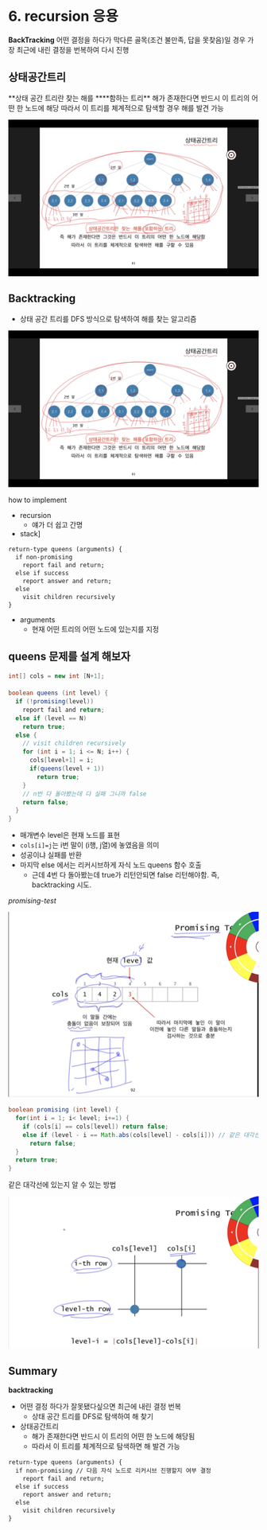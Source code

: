 # 6. recursion 응용

**BackTracking**
어떤 결정을 하다가 막다른 골목(조건 불만족, 답을 못찾음)일 경우 가장 최근에 내린 결정을 번복하여 다시 진행

## 상태공간트리

**상태 공간 트리란 찾는 해를 \*\***함하는 트리\*\*
해가 존재한다면 반드시 이 트리의 어떤 한 노드에 해당
따라서 이 트리를 체계적으로 탐색할 경우 해를 발견 가능

![img](../img/1-6-1-recursion.png)

## Backtracking

- 상태 공간 트리를 DFS 방식으로 탐색하여 해를 찾는 알고리즘

![img](../img/1-6-2-recursion.png)

how to implement

- recursion
  - 얘가 더 쉽고 간명
- stack]

```
return-type queens (arguments) {
  if non-promising
    report fail and return;
  else if success
    report answer and return;
  else
    visit children recursively
}
```

- arguments
  - 현재 어떤 트리의 어떤 노드에 있는지를 지정

## queens 문제를 설계 해보자

```java
int[] cols = new int [N+1];

boolean queens (int level) {
  if (!promising(level))
    report fail and return;
  else if (level == N)
    return true;
  else {
    // visit children recursively
    for (int i = 1; i <= N; i++) {
      cols[level+1] = i;
      if(queens(level + 1))
        return true;
    }
    // n번 다 돌아봤는데 다 실패 그니까 false
    return false;
  }
}
```

- 매개변수 level은 현재 노드를 표현
- `cols[i]=j`는 i번 말이 (i행, j열)에 놓였음을 의미
- 성공이냐 실패를 반환
- 마지막 else 에서는 리커시브하게 자식 노드 queens 함수 호출
  - 근데 4번 다 돌아봤는데 true가 리턴안되면 false 리턴해야함. 즉, backtracking 시도.

_promising-test_

![img](../img/1-6-3-recursion.png)

```java
boolean promising (int level) {
  for(int i = 1; i< level; i+=1) {
    if (cols[i] == cols[level]) return false;
    else if (level - i == Math.abs(cols[level] - cols[i])) // 같은 대각선에 놓였는지
      return false;
  }
  return true;
}
```

같은 대각선에 있는지 알 수 있는 방법

![img](../img/1-6-4-recursion.png)

## Summary

**backtracking**

- 어떤 결정 하다가 잘못됐다싶으면 최근에 내린 결정 번복
  - 상태 공간 트리를 DFS로 탐색하여 해 찾기
- 상태공간트리
  - 해가 존재한다면 반드시 이 트리의 어떤 한 노드에 해당됨
  - 따라서 이 트리를 체계적으로 탐색하면 해 발견 가능

```
return-type queens (arguments) {
  if non-promising // 다음 자식 노드로 리커시브 진행할지 여부 결정
    report fail and return;
  else if success
    report answer and return;
  else
    visit children recursively
}
```
